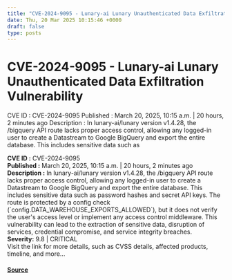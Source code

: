 ```yaml
---
title: "CVE-2024-9095 - Lunary-ai Lunary Unauthenticated Data Exfiltration Vulnerability"
date: Thu, 20 Mar 2025 10:15:46 +0000
draft: false
type: posts
---
```

# CVE-2024-9095 - Lunary-ai Lunary Unauthenticated Data Exfiltration Vulnerability





 CVE ID : CVE-2024-9095 Published : March 20, 2025, 10:15 a.m. | 20 hours, 2 minutes ago Description : In lunary-ai/lunary version v1.4.28, the /bigquery API route lacks proper access control, allowing any logged-in user to create a Datastream to Google BigQuery and export the entire database. This includes sensitive data such as

**CVE ID :** CVE-2024-9095  
**Published :** March 20, 2025, 10:15 a.m. | 20 hours, 2 minutes ago  
**Description :** In lunary-ai/lunary version v1.4.28, the /bigquery API route lacks proper access control, allowing any logged-in user to create a Datastream to Google BigQuery and export the entire database. This includes sensitive data such as password hashes and secret API keys. The route is protected by a config check (\`config.DATA\_WAREHOUSE\_EXPORTS\_ALLOWED\`), but it does not verify the user's access level or implement any access control middleware. This vulnerability can lead to the extraction of sensitive data, disruption of services, credential compromise, and service integrity breaches.  
**Severity:** 9.8 | CRITICAL  
Visit the link for more details, such as CVSS details, affected products, timeline, and more...

#### [Source](https://cvefeed.io/vuln/detail/CVE-2024-9095)

